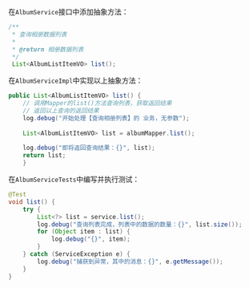 
在`AlbumService`接口中添加抽象方法：  
```java  
/**  
 * 查询相册数据列表
 * 
 * @return 相册数据列表
 */
 List<AlbumListItemVO> list();  
```  
  
在`AlbumServiceImpl`中实现以上抽象方法：  
  
```java  
public List<AlbumListItemVO> list() {  
    // 调用Mapper的list()方法查询列表，获取返回结果  
    // 返回以上查询的返回结果  
    log.debug("开始处理【查询相册列表】的 业务，无参数");  
	
	List<AlbumListItemVO> list = albumMapper.list();  
	  
	log.debug("即将返回查询结果：{}", list);  
	return list;
	}  
```  
  
在`AlbumServiceTests`中编写并执行测试：  
```java  
@Test  
void list() {
    try {
	    List<?> list = service.list();
	    log.debug("查询列表完成，列表中的数据的数量：{}", list.size());
        for (Object item : list) {
	        log.debug("{}", item);
        }
    } catch (ServiceException e) {
	    log.debug("捕获到异常，其中的消息：{}", e.getMessage());
    }
}
```
